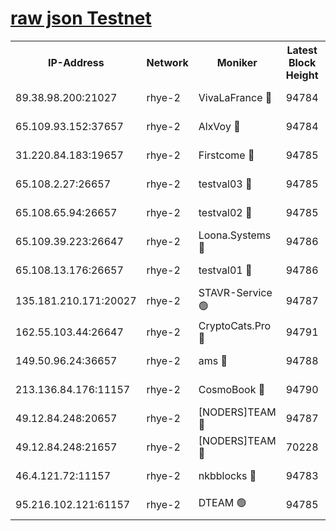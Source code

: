 
[raw json Testnet](https://rpc-check.quickt.stavr.tech/quickt/rpc-quickt-result.json)
=


<table><tr><th>IP-Address</th><th>Network</th><th>Moniker</th><th>Latest Block Height</th><th>Earliest Block Height</th><th>Catching Up</th><th>Tx Index</th><th>Voting Power</th><th>Scan Time</th></tr><tr><td>89.38.98.200:21027</td><td>rhye-2</td><td>VivaLaFrance 🔴</td><td>94784</td><td>1</td><td>False</td><td>off</td><td>10000</td><td>2023-12-29T21:21:36.703629919UTC</td></tr><tr><td>65.109.93.152:37657</td><td>rhye-2</td><td>AlxVoy 🔴</td><td>94784</td><td>1</td><td>False</td><td>on</td><td>92921</td><td>2023-12-29T21:21:39.069933292UTC</td></tr><tr><td>31.220.84.183:19657</td><td>rhye-2</td><td>Firstcome 🔴</td><td>94785</td><td>1</td><td>False</td><td>off</td><td>728545</td><td>2023-12-29T21:21:41.517417520UTC</td></tr><tr><td>65.108.2.27:26657</td><td>rhye-2</td><td>testval03 🔴</td><td>94785</td><td>1</td><td>False</td><td>on</td><td>11002050</td><td>2023-12-29T21:21:41.857800207UTC</td></tr><tr><td>65.108.65.94:26657</td><td>rhye-2</td><td>testval02 🔴</td><td>94785</td><td>1</td><td>False</td><td>on</td><td>11002050</td><td>2023-12-29T21:21:44.628729678UTC</td></tr><tr><td>65.109.39.223:26647</td><td>rhye-2</td><td>Loona.Systems 🔴</td><td>94786</td><td>1</td><td>False</td><td>off</td><td>86949</td><td>2023-12-29T21:21:47.043941523UTC</td></tr><tr><td>65.108.13.176:26657</td><td>rhye-2</td><td>testval01 🔴</td><td>94786</td><td>1</td><td>False</td><td>on</td><td>13082010</td><td>2023-12-29T21:21:47.504939764UTC</td></tr><tr><td>135.181.210.171:20027</td><td>rhye-2</td><td>STAVR-Service 🟢</td><td>94787</td><td>1</td><td>False</td><td>on</td><td>0</td><td>2023-12-29T21:21:54.074309283UTC</td></tr><tr><td>162.55.103.44:26647</td><td>rhye-2</td><td>CryptoCats.Pro 🔴</td><td>94791</td><td>1</td><td>False</td><td>off</td><td>9999</td><td>2023-12-29T21:22:13.907623989UTC</td></tr><tr><td>149.50.96.24:36657</td><td>rhye-2</td><td>ams 🔴</td><td>94788</td><td>22501</td><td>False</td><td>on</td><td>10840</td><td>2023-12-29T21:21:58.774589094UTC</td></tr><tr><td>213.136.84.176:11157</td><td>rhye-2</td><td>CosmoBook 🔴</td><td>94790</td><td>65301</td><td>False</td><td>off</td><td>1528057</td><td>2023-12-29T21:22:09.315113128UTC</td></tr><tr><td>49.12.84.248:20657</td><td>rhye-2</td><td>[NODERS]TEAM 🔴</td><td>94787</td><td>70001</td><td>False</td><td>on</td><td>59990</td><td>2023-12-29T21:21:56.395365437UTC</td></tr><tr><td>49.12.84.248:21657</td><td>rhye-2</td><td>[NODERS]TEAM 🔴</td><td>70228</td><td>70001</td><td>False</td><td>on</td><td>59990</td><td>2023-12-29T21:22:09.597971349UTC</td></tr><tr><td>46.4.121.72:11157</td><td>rhye-2</td><td>nkbblocks 🔴</td><td>94783</td><td>70101</td><td>False</td><td>off</td><td>81901</td><td>2023-12-29T21:21:34.329399916UTC</td></tr><tr><td>95.216.102.121:61157</td><td>rhye-2</td><td>DTEAM 🟢</td><td>94785</td><td>92801</td><td>False</td><td>on</td><td>0</td><td>2023-12-29T21:21:44.266107428UTC</td></tr></table>